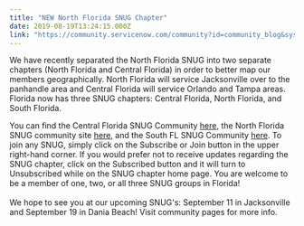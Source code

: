 ```yaml
---
title: "NEW North Florida SNUG Chapter"
date: 2019-08-19T13:24:15.000Z
link: "https://community.servicenow.com/community?id=community_blog&sys_id=d2960ee2dbd3b7002be0a851ca9619d5"
---
```

<p>We have recently separated the North Florida SNUG into two separate chapters (North Florida and Central Florida) in order to better map our members geographically. North Florida will service Jacksonville over to the panhandle area and Central Florida will service Orlando and Tampa areas. Florida now has three SNUG chapters: Central Florida, North Florida, and South Florida. </p>
<p>You can find the Central Florida SNUG Community <a href="https://community.servicenow.com/community?id&#61;community_forum&amp;sys_id&#61;52295a2ddbd897c068c1fb651f9619a2" rel="nofollow">here</a>, the North Florida SNUG community site <a href="https://community.servicenow.com/community?id&#61;community_forum&amp;sys_id&#61;779b1db7dbd133cc5ed4a851ca96196a" rel="nofollow">here</a>, and the South FL SNUG Community <a href="https://community.servicenow.com/community?id&#61;community_forum&amp;sys_id&#61;2a299a2ddbd897c068c1fb651f96192e" rel="nofollow">here</a>. To join any SNUG, simply click on the Subscribe or Join button in the upper right-hand corner. If you would prefer not to receive updates regarding the SNUG chapter, click on the Subscribed button and it will turn to Unsubscribed while on the SNUG chapter home page. You are welcome to be a member of one, two, or all three SNUG groups in Florida!<br /><br />We hope to see you at our upcoming SNUG&#39;s: September 11 in Jacksonville and September 19 in Dania Beach! Visit community pages for more info. </p>